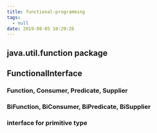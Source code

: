 ```yaml
---
title: functional-programming
tags:
  - null
date: 2019-08-05 10:29:26
---
```



## java.util.function package

## FunctionalInterface

### Function, Consumer, Predicate, Supplier

### BiFunction, BiConsumer, BiPredicate, BiSupplier

### interface for primitive type